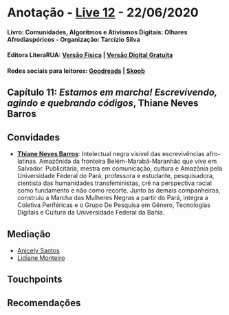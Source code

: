 [livro01-compre]: http://www.literarua.com.br/livro/olhares-afrodiasporicos
[livro01-ebook]: https://bit.ly/ComunidadesDigitais
[livro01-skoob]: https://www.skoob.com.br/comunidades-algoritmos-e-ativismos-digitais-1136137ed1139762.html
[livro01-goodreads]: https://www.goodreads.com/book/show/53005858-comunidades-algoritmos-e-ativismos-digitais

[link-live]: https://youtu.be/Zy9JDcBRjsw

# Anotação - [Live 12][link-live] - 22/06/2020
#### Livro: Comunidades, Algoritmos e Ativismos Digitais: Olhares Afrodiaspóricos - Organização: Tarcízio Silva
#### Editora LiteraRUA: [Versão Física][livro01-compre] | [Versão Digital Gratuita][livro01-ebook]
#### Redes sociais para leitores: [Goodreads][livro01-goodreads] | [Skoob][livro01-skoob]

## Capítulo 11: *Estamos em marcha! Escrevivendo, agindo e quebrando códigos*, Thiane Neves Barros

## Convidades

- [**Thiane Neves Barros**](https://twitter.com/donathica): Intelectual negra
visível das escrevivências afro-latinas. Amazônida da fronteira
Belém-Marabá-Maranhão que vive em Salvador. Publicitária, mestra em
comunicação, cultura e Amazônia pela Universidade Federal do Pará, professora e
estudante, pesquisadora, cientista das humanidades transfeministas, crê na
perspectiva racial como fundamento e não como recorte. Junto às demais
companheiras, construiu a Marcha das Mulheres Negras a partir do Pará, integra
a Coletiva Periféricas e o Grupo De Pesquisa em Gênero, Tecnologias Digitais e
Cultura da Universidade Federal da Bahia.

## Mediação
- [Anicely Santos](https://twitter.com/shuri_any)
- [Lidiane Monteiro](https://twitter.com/Lidy_Monteiro)

## Touchpoints

## Recomendações

